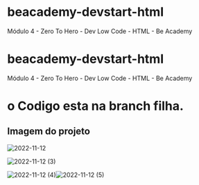 # beacademy-devstart-html
Módulo 4 - Zero To Hero - Dev Low Code - HTML - Be Academy

# beacademy-devstart-html
Módulo 4 - Zero To Hero - Dev Low Code - HTML - Be Academy

# o Codigo esta na branch filha.

## Imagem do projeto

![2022-11-12](https://user-images.githubusercontent.com/85379351/201457286-5f4f0a6b-e923-412d-b5a8-80171b3d677e.png)

![2022-11-12 (3)](https://user-images.githubusercontent.com/85379351/201457329-6f137069-c7a6-4492-8c31-58379e0a90ff.png)

![2022-11-12 (4)](https://user-images.githubusercontent.com/85379351/201457435-e6c45224-54bf-4447-8df1-50d94a4fedba.png)![2022-11-12 (5)](https://user-images.githubusercontent.com/85379351/201457503-abdadf37-dfc0-4d01-ae14-8be6f51f33fb.png)

